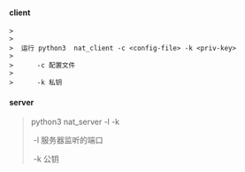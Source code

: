 #### client

	> 
	>
	> ​	运行 python3  nat_client -c <config-file> -k <priv-key>
	>
	> ​		-c 配置文件
	>
	> ​		-k 私钥

#### server

>python3 nat_server -l <listen-port> -k <pub-key> 
>
>​	-l 服务器监听的端口
>
>​	-k 公钥
>
>